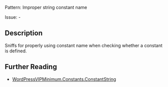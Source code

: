 Pattern: Improper string constant name

Issue: -

## Description

Sniffs for properly using constant name when checking whether a constant is defined.

## Further Reading

* [WordPressVIPMinimum.Constants.ConstantString](https://github.com/Automattic/VIP-Coding-Standards/tree/develop/WordPressVIPMinimum/Sniffs/Constants/ConstantStringSniff.php)